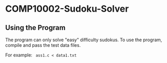 # COMP10002-Sudoku-Solver
## Using the Program
The program can only solve "easy" difficulty sudokus. To use the program, compile and pass the test data files.

For example:
``` ass1.c < data1.txt```
